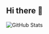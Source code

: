 ## Hi there 👋

![GitHub Stats](https://github-readme-stats.vercel.app/api?username=rachellimjh&theme=nightowl&show_icons=true&hide_border=true&count_private=true)
<!--
**rachellimjh/rachellimjh** is a ✨ _special_ ✨ repository because its `README.md` (this file) appears on your GitHub profile.

Here are some ideas to get you started:

- 🔭 I’m currently working on ...
- 🌱 I’m currently learning ...
- 👯 I’m looking to collaborate on ...
- 🤔 I’m looking for help with ...
- 💬 Ask me about ...
- 📫 How to reach me: ...
- 😄 Pronouns: ...
- ⚡ Fun fact: ...
-->
